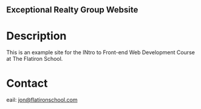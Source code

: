 Exceptional Realty Group Website
---

# Description

This is an example site for the INtro to Front-end Web Development Course at The Flatiron School.

# Contact

eail: jon@flatironschool.com